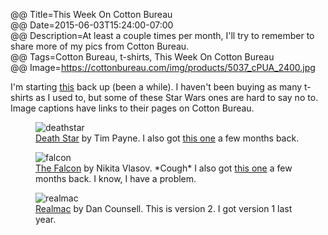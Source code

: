 @@ Title=This Week On Cotton Bureau  
@@ Date=2015-06-03T15:24:00-07:00  
@@ Description=At least a couple times per month, I'll try to remember to share more of my pics from Cotton Bureau.  
@@ Tags=Cotton Bureau, t-shirts, This Week On Cotton Bureau  
@@ Image=https://cottonbureau.com/img/products/5037_cPUA_2400.jpg  

I'm starting [this][theoveranalyzed] back up (been a while). I haven't been buying as many t-shirts as I used to, but some of these Star Wars ones are hard to say no to. Image captions have links to their pages on Cotton Bureau. 

<figure class="wide">
	<img class="lazy" src="http://d.pr/i/1hUxR+" data-original="http://d.pr/i/1hUxR+" alt="deathstar" />
	<figcaption><a href="https://cottonbureau.com/products/death-star">Death Star</a> by Tim Payne. I also got <a href="https://cottonbureau.com/products/thats-no-moon">this one</a> a few months back.</figcaption>
</figure>

<figure class="wide">
	<img class="lazy" src="http://d.pr/i/b5Ao+" data-original="http://d.pr/i/b5Ao+" alt="falcon" />
	<figcaption><a href="https://cottonbureau.com/products/the-falcon">The Falcon</a> by Nikita Vlasov. *Cough* I also got <a href="https://cottonbureau.com/products/bucket-of-bolts">this one</a> a few months back. I know, I have a problem.</figcaption>
</figure>

<figure class="wide">
	<img class="lazy" src="http://d.pr/i/BAcT+" data-original="http://d.pr/i/BAcT+" alt="realmac" />
	<figcaption><a href="https://cottonbureau.com/products/realmac">Realmac</a> by Dan Counsell. This is version 2. I got version 1 last year.</figcaption>
</figure>

[theoveranalyzed]: http://www.theoveranalyzed.net/2015/2/3/new-from-cotton-bureau